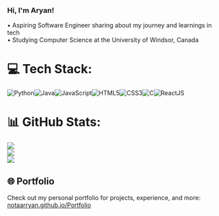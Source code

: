 
### Hi, I'm Aryan!
• Aspiring Software Engineer sharing about my journey and learnings in tech<br/>
• Studying Computer Science at the University of Windsor, Canada<br/>


# 💻 Tech Stack:
![Python](https://img.shields.io/badge/python-3670A0?style=for-the-badge&logo=python&logoColor=ffdd54)![Java](https://img.shields.io/badge/java-%23ED8B00.svg?style=for-the-badge&logo=openjdk&logoColor=white)![JavaScript](https://img.shields.io/badge/javascript-%23323330.svg?style=for-the-badge&logo=javascript&logoColor=%23F7DF1E)![HTML5](https://img.shields.io/badge/html5-%23E34F26.svg?style=for-the-badge&logo=html5&logoColor=white)![CSS3](https://img.shields.io/badge/css3-%231572B6.svg?style=for-the-badge&logo=css3&logoColor=white)![C](https://img.shields.io/badge/c-%2300599C.svg?style=for-the-badge&logo=c&logoColor=white)![ReactJS](https://img.shields.io/badge/-ReactJs-61DAFB?logo=react&logoColor=white&style=for-the-badge)
# 📊 GitHub Stats:
![](https://github-readme-stats.vercel.app/api?username=notaarryan&theme=prussian&hide_border=false&include_all_commits=true&count_private=false)<br/>
![](https://github-readme-streak-stats.herokuapp.com/?user=notaarryan&theme=prussian&hide_border=false)<br/>
![](https://github-readme-stats.vercel.app/api/top-langs/?username=notaarryan&theme=prussian&hide_border=false&include_all_commits=true&count_private=false&layout=compact)

## 🌐 Portfolio
Check out my personal portfolio for projects, experience, and more:  
[notaarryan.github.io/Portfolio](https://notaarryan.github.io/Portfolio/)
<!-- Proudly created with GPRM ( https://gprm.itsvg.in ) -->
